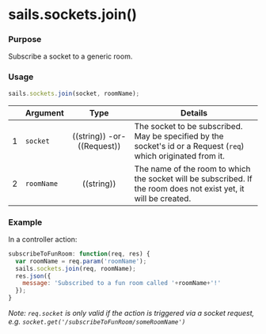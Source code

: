 # sails.sockets.join()

### Purpose
Subscribe a socket to a generic room.

### Usage

```js
sails.sockets.join(socket, roomName);
```

|   | Argument   | Type        | Details |
|---|------------|:-----------:|---------|
| 1 | `socket`   | ((string)) -or- ((Request)) | The socket to be subscribed.  May be specified by the socket's id or a Request (`req`) which originated from it.
| 2 | `roomName` | ((string))  | The name of the room to which the socket will be subscribed.  If the room does not exist yet, it will be created.

### Example

In a controller action:

```javascript
subscribeToFunRoom: function(req, res) {
  var roomName = req.param('roomName');
  sails.sockets.join(req, roomName);
  res.json({
    message: 'Subscribed to a fun room called '+roomName+'!'
  });
}
```

*Note: `req.socket` is only valid if the action is triggered via a socket request, e.g. `socket.get('/subscribeToFunRoom/someRoomName')`*